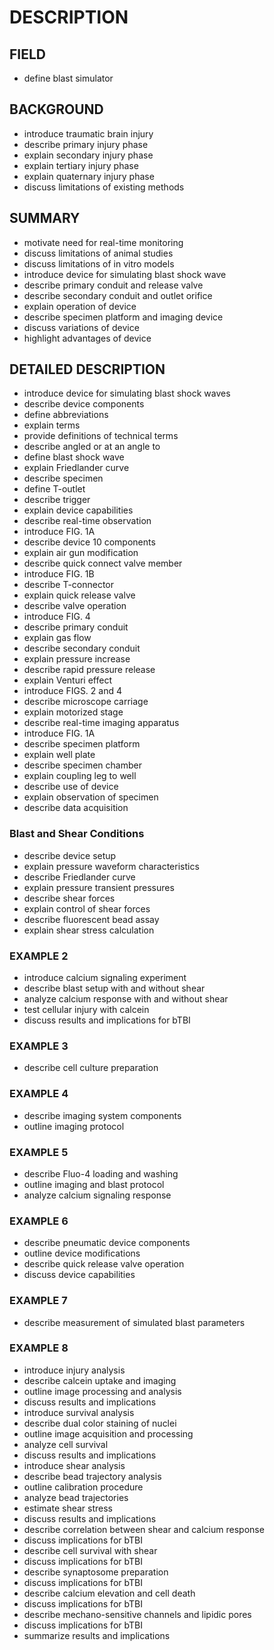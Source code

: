 # DESCRIPTION

## FIELD

- define blast simulator

## BACKGROUND

- introduce traumatic brain injury
- describe primary injury phase
- explain secondary injury phase
- explain tertiary injury phase
- explain quaternary injury phase
- discuss limitations of existing methods

## SUMMARY

- motivate need for real-time monitoring
- discuss limitations of animal studies
- discuss limitations of in vitro models
- introduce device for simulating blast shock wave
- describe primary conduit and release valve
- describe secondary conduit and outlet orifice
- explain operation of device
- describe specimen platform and imaging device
- discuss variations of device
- highlight advantages of device

## DETAILED DESCRIPTION

- introduce device for simulating blast shock waves
- describe device components
- define abbreviations
- explain terms
- provide definitions of technical terms
- describe angled or at an angle to
- define blast shock wave
- explain Friedlander curve
- describe specimen
- define T-outlet
- describe trigger
- explain device capabilities
- describe real-time observation
- introduce FIG. 1A
- describe device 10 components
- explain air gun modification
- describe quick connect valve member
- introduce FIG. 1B
- describe T-connector
- explain quick release valve
- describe valve operation
- introduce FIG. 4
- describe primary conduit
- explain gas flow
- describe secondary conduit
- explain pressure increase
- describe rapid pressure release
- explain Venturi effect
- introduce FIGS. 2 and 4
- describe microscope carriage
- explain motorized stage
- describe real-time imaging apparatus
- introduce FIG. 1A
- describe specimen platform
- explain well plate
- describe specimen chamber
- explain coupling leg to well
- describe use of device
- explain observation of specimen
- describe data acquisition

### Blast and Shear Conditions

- describe device setup
- explain pressure waveform characteristics
- describe Friedlander curve
- explain pressure transient pressures
- describe shear forces
- explain control of shear forces
- describe fluorescent bead assay
- explain shear stress calculation

### EXAMPLE 2

- introduce calcium signaling experiment
- describe blast setup with and without shear
- analyze calcium response with and without shear
- test cellular injury with calcein
- discuss results and implications for bTBI

### EXAMPLE 3

- describe cell culture preparation

### EXAMPLE 4

- describe imaging system components
- outline imaging protocol

### EXAMPLE 5

- describe Fluo-4 loading and washing
- outline imaging and blast protocol
- analyze calcium signaling response

### EXAMPLE 6

- describe pneumatic device components
- outline device modifications
- describe quick release valve operation
- discuss device capabilities

### EXAMPLE 7

- describe measurement of simulated blast parameters

### EXAMPLE 8

- introduce injury analysis
- describe calcein uptake and imaging
- outline image processing and analysis
- discuss results and implications
- introduce survival analysis
- describe dual color staining of nuclei
- outline image acquisition and processing
- analyze cell survival
- discuss results and implications
- introduce shear analysis
- describe bead trajectory analysis
- outline calibration procedure
- analyze bead trajectories
- estimate shear stress
- discuss results and implications
- describe correlation between shear and calcium response
- discuss implications for bTBI
- describe cell survival with shear
- discuss implications for bTBI
- describe synaptosome preparation
- discuss implications for bTBI
- describe calcium elevation and cell death
- discuss implications for bTBI
- describe mechano-sensitive channels and lipidic pores
- discuss implications for bTBI
- summarize results and implications


